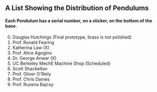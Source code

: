## A List Showing the Distribution of Pendulums

#### Each Pendulum has a serial number, on a sticker, on the bottom of the base.

0. Douglas Hutchings  (Final prototype, brass is not polished)
1. Prof. Ronald Fearing
2. Katherina Law (X) 
3. Prof. Alice Agogino
4. Dr. George Anwar (X)
5. UC Berkeley MechE Machine Shop (Scheduled)
6. Scott Shackelton
7. Prof. Oliver O'Reily
8. Prof. Chris Dames
9. Prof. Ruzena Bajcsy
